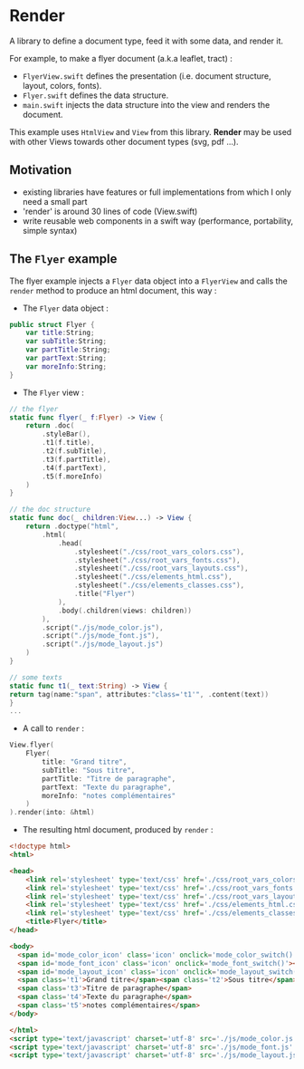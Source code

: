 # Render

A library to define a document type, feed it with some data, and render it.

For example, to make a flyer document (a.k.a leaflet, tract) :
- `FlyerView.swift` defines the presentation (i.e. document structure, layout, colors, fonts).
- `Flyer.swift` defines the data structure.
- `main.swift` injects the data structure into the view and renders the document.

This example uses `HtmlView` and `View` from this library. **Render** may be used with other Views towards other document types (svg, pdf ...).

## Motivation

- existing libraries have features or full implementations from which I only need a small part
- 'render' is around 30 lines of code (View.swift)
- write reusable web components in a swift way (performance, portability, simple syntax)

## The `Flyer` example

The flyer example injects a `Flyer` data object into a `FlyerView` and calls the `render` method to produce an html document, this way :

- The `Flyer` data object :
```swift
public struct Flyer {
    var title:String;
    var subTitle:String;
    var partTitle:String;
    var partText:String;
    var moreInfo:String;
}
```

- The `Flyer` view : 

```swift
// the flyer
static func flyer(_ f:Flyer) -> View {
    return .doc(
        .styleBar(),
        .t1(f.title),
        .t2(f.subTitle),
        .t3(f.partTitle),
        .t4(f.partText),
        .t5(f.moreInfo)
    )
}

// the doc structure
static func doc(_ children:View...) -> View {
    return .doctype("html",
        .html(
            .head(
                .stylesheet("./css/root_vars_colors.css"),
                .stylesheet("./css/root_vars_fonts.css"),
                .stylesheet("./css/root_vars_layouts.css"),
                .stylesheet("./css/elements_html.css"),
                .stylesheet("./css/elements_classes.css"),
                .title("Flyer")
            ),
            .body(.children(views: children))
        ),
        .script("./js/mode_color.js"),
        .script("./js/mode_font.js"),
        .script("./js/mode_layout.js")
    )
}

// some texts
static func t1(_ text:String) -> View {
return tag(name:"span", attributes:"class='t1'", .content(text))
}
...
```

- A call to `render` : 

```swift
View.flyer(
    Flyer(
        title: "Grand titre",
        subTitle: "Sous titre",
        partTitle: "Titre de paragraphe",
        partText: "Texte du paragraphe",
        moreInfo: "notes complémentaires"
    )
).render(into: &html)
```

- The resulting html document, produced by `render` : 

```html
<!doctype html>
<html>

<head>
	<link rel='stylesheet' type='text/css' href='./css/root_vars_colors.css' />
	<link rel='stylesheet' type='text/css' href='./css/root_vars_fonts.css' />
	<link rel='stylesheet' type='text/css' href='./css/root_vars_layouts.css' />
	<link rel='stylesheet' type='text/css' href='./css/elements_html.css' />
	<link rel='stylesheet' type='text/css' href='./css/elements_classes.css' />
	<title>Flyer</title>
</head>

<body>
  <span id='mode_color_icon' class='icon' onclick='mode_color_switch()'></span>
  <span id='mode_font_icon' class='icon' onclick='mode_font_switch()'></span>
  <span id='mode_layout_icon' class='icon' onclick='mode_layout_switch()'></span>
  <span class='t1'>Grand titre</span><span class='t2'>Sous titre</span>
  <span class='t3'>Titre de paragraphe</span>
  <span class='t4'>Texte du paragraphe</span>
  <span class='t5'>notes complémentaires</span>
</body>

</html>
<script type='text/javascript' charset='utf-8' src='./js/mode_color.js' async></script>
<script type='text/javascript' charset='utf-8' src='./js/mode_font.js' async></script>
<script type='text/javascript' charset='utf-8' src='./js/mode_layout.js' async></script>
```

